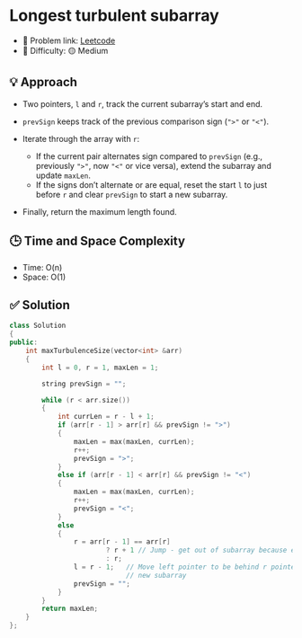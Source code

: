# Longest turbulent subarray

- 🧩 Problem link: [Leetcode](https://leetcode.com/problems/longest-turbulent-subarray/)
- 🚦 Difficulty: 🟡 Medium

## 💡 Approach

- Two pointers, `l` and `r`, track the current subarray’s start and end.
- `prevSign` keeps track of the previous comparison sign (`">"` or `"<"`).
- Iterate through the array with `r`:

  - If the current pair alternates sign compared to `prevSign` (e.g., previously `">"`, now `"<"` or vice versa), extend the subarray and update `maxLen`.
  - If the signs don’t alternate or are equal, reset the start `l` to just before `r` and clear `prevSign` to start a new subarray.

- Finally, return the maximum length found.

## 🕒 Time and Space Complexity

- Time: O(n)
- Space: O(1)

## ✅ Solution

```cpp
class Solution
{
public:
    int maxTurbulenceSize(vector<int> &arr)
    {
        int l = 0, r = 1, maxLen = 1;

        string prevSign = "";

        while (r < arr.size())
        {
            int currLen = r - l + 1;
            if (arr[r - 1] > arr[r] && prevSign != ">")
            {
                maxLen = max(maxLen, currLen);
                r++;
                prevSign = ">";
            }
            else if (arr[r - 1] < arr[r] && prevSign != "<")
            {
                maxLen = max(maxLen, currLen);
                r++;
                prevSign = "<";
            }
            else
            {
                r = arr[r - 1] == arr[r]
                        ? r + 1 // Jump - get out of subarray because equal sign
                        : r;
                l = r - 1;   // Move left pointer to be behind r pointer and start
                             // new subarray
                prevSign = "";
            }
        }
        return maxLen;
    }
};
```
